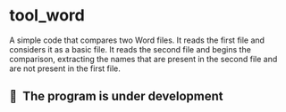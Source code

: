 # tool_word
A simple code that compares two Word files. It reads the first file and considers it as a basic file. It reads the second file and begins the comparison, extracting the names that are present in the second file and are not present in the first file.

## 🚀&nbsp; The program is under development
